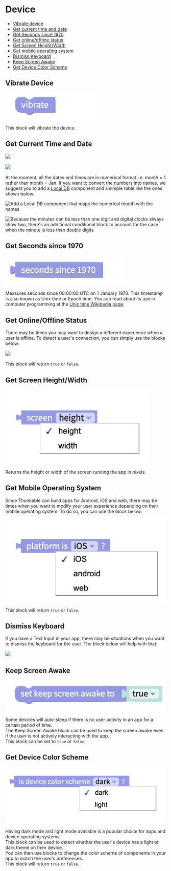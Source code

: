 # Device



* [Vibrate device](device.md#vibrate-device)
* [Get current time and date](device.md#get-current-time-and-date)
* [Get Seconds since 1970](device.md#seconds-since-1970)
* [Get online/offline status](device.md#get-online-offline-status)
* [Get Screen Height/Width](device.md#screen-height-width)
* [Get mobile operating system](device.md#get-mobile-operating-system)
* [Dismiss Keyboard](device.md#dismiss-keyboard)
* [Keep Screen Awake](device.md#keep-screen-awake)
* [Get Device Color Scheme](device.md#get-device-color-scheme)

## Vibrate Device

![](.gitbook/assets/vibrate.png)

This block will vibrate the device.

## Get Current Time and Date

![](.gitbook/assets/thunkable-docs-exhibits-93.png)

![](.gitbook/assets/screen-shot-2018-12-13-at-12.58.32-pm.png)

At the moment, all the dates and times are in numerical format i.e. month = 1 rather than month = Jan. If you want to convert the numbers into names, we suggest you to add a [Local DB](local-db.md) component and a simple table like the ones shown below.

![Add a Local DB component that maps the numerical month with the names ](.gitbook/assets/screen-shot-2018-12-13-at-2.08.44-pm.png)

![Because the minutes can be less than one digit and digital clocks always show two, there&apos;s an additional conditional block to account for the case when the minute is less than double digits](.gitbook/assets/screen-shot-2018-12-13-at-2.10.33-pm.png)

## Get Seconds since 1970

![](.gitbook/assets/unix.png)

Measures seconds since 00:00:00 UTC on 1 January 1970. This timestamp is also known as Unix time or Epoch time. You can read about its use in computer programming at the [Unix time Wikipedia page](https://en.wikipedia.org/wiki/Unix_time).

## Get Online/Offline Status

There may be times you may want to design a different experience when a user is offline. To detect a user's connection, you can simply use the blocks below:

![](.gitbook/assets/screen-shot-2018-12-13-at-2.16.48-pm.png)

This block will return `true` or `false`.

## Get Screen Height/Width

![](.gitbook/assets/size.png)

Returns the height or width of the screen running the app in pixels.

## Get Mobile Operating System

Since Thunkable can build apps for Android, iOS and web, there may be times when you want to modify your user experience depending on their mobile operating system. To do so, you can use the block below:

![](.gitbook/assets/platform.png)

This block will return `true` or `false`.

## Dismiss Keyboard

If you have a Text Input in your app, there may be situations when you want to dismiss the keyboard for the user. The block below will help with that:

![](.gitbook/assets/screen-shot-2019-07-19-at-4.34.21-pm.png)

## Keep Screen Awake

![](.gitbook/assets/awake.png)

Some devices will auto-sleep if there is no user activity in an app for a certain period of time.  
The Keep Screen Awake block can be used to keep the screen awake even if the user is not actively interacting with the app.  
This block can be set to `true` or `false`.

## Get Device Color Scheme

![](.gitbook/assets/theme.png)

Having dark mode and light mode available is a popular choice for apps and device operating systems.  
This block can be used to detect whether the user's device has a light or dark theme on their device.   
You can then use blocks to change the color scheme of components in your app to match the user's preferences.  
This block will return `true` or `false`.

